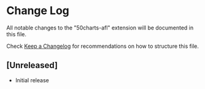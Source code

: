 # Change Log

All notable changes to the "50charts-afl" extension will be documented in this file.

Check [Keep a Changelog](http://keepachangelog.com/) for recommendations on how to structure this file.

## [Unreleased]

- Initial release